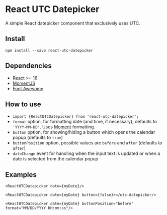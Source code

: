 # React UTC Datepicker
A simple React datepicker component that exclusively uses UTC.

## Install
`npm install --save react-utc-datepicker`

## Dependencies
* React >= 16
* [MomentJS](http://momentjs.com)
* [Font Awesome](http://fontawesome.io)

## How to use
* `import {ReactUTCDatepicker} from 'react-utc-datepicker';`
* `format` option, for formatting date (and time, if necessary); defaults to `'YYYY-MM-DD'`. Uses [Moment](http://momentjs.com/docs/#/displaying/format/) formatting.
* `button` option, for showing/hiding a button which opens the calendar popup (defaults to `true`)
* `buttonPosition` option, possible values are `before` and `after` (defaults to `after`)
* `dateChange` event for handling when the input text is updated or when a date is selected from the calendar popup

## Examples
```
<ReactUTCDatepicker date={myDate}/>
```
```
<ReactUTCDatepicker date={myDate} button={false}></utc-datepicker/>
```
```
<ReactUTCDatepicker date={myDate} buttonPosition="before" format="MM/DD/YYYY HH:mm:ss"/>
```
